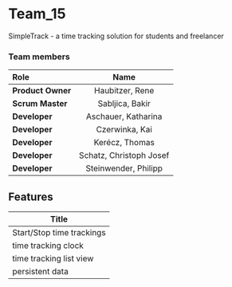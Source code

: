 # Team_15
SimpleTrack - a time tracking solution for students and freelancer



### Team members

| Role             | Name                  | 
| :---             |    :----:             |
| **Product Owner**|   Haubitzer, Rene       |
| **Scrum Master** |   Sabljica, Bakir       |
| **Developer**    | Aschauer, Katharina          |
| **Developer**    | Czerwinka, Kai                |
| **Developer**    | Kerécz, Thomas        |
| **Developer**    | Schatz, Christoph Josef        |
| **Developer**    | Steinwender, Philipp        |


## Features
| Title |
| ----  |
| Start/Stop time trackings |
| time tracking clock |
| time tracking list view |
| persistent data |


